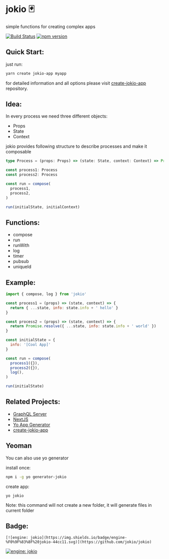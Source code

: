 # jokio 🃏

simple functions for creating complex apps 

[![Build Status](https://travis-ci.org/jokio/jokio.svg?branch=master)](https://travis-ci.org/jokio/jokio)
[![npm version](https://badge.fury.io/js/jokio.svg)](https://badge.fury.io/js/jokio)


## Quick Start:
just run:
```bash
yarn create jokio-app myapp
```
for detailed information and all options please visit [create-jokio-app](https://github.com/jokio/create-jokio-app) repository.


## Idea:
In every process we need three different objects:
* Props
* State
* Context

jokio provides following structure to describe processes and make it composable
```ts
type Process = (props: Props) => (state: State, context: Context) => Promise<State>

const process1: Process
const process2: Process

const run = compose(
  process1,
  process2,
)

run(initialState, initialContext)
```


## Functions:
- compose
- run
- runWith
- log
- timer
- pubsub
- uniqueId


## Example:
```js
import { compose, log } from 'jokio'

const process1 = (props) => (state, context) => {
  return { ...state, info: state.info + ' hello' }
}

const process2 = (props) => (state, context) => {
  return Promise.resolve({ ...state, info: state.info + ' world' })
}

const initialState = {
  info: '[Cool App]'
}

const run = compose(
  process1({}),
  process2({}),
  log(),
)

run(initialState)

```

## Related Projects:
* [GraphQL Server](https://github.com/jokio/jokio-graphql)
* [NextJS](https://github.com/jokio/jokio-nextjs)
* [Yo App Generator](https://github.com/jokio/generator-jokio)
* [create-jokio-app](https://github.com/jokio/create-jokio-app)


## Yeoman
You can also use yo generator

install once:
```bash
npm i -g yo generator-jokio
```

create app:
```
yo jokio
```
Note: this command will not create a new folder, it will generate files in current folder


## Badge:
```
[![engine: jokio](https://img.shields.io/badge/engine-%F0%9F%83%8F%20jokio-44cc11.svg)](https://github.com/jokio/jokio)
```
[![engine: jokio](https://img.shields.io/badge/engine-%F0%9F%83%8F%20jokio-44cc11.svg)](https://github.com/jokio/jokio)
